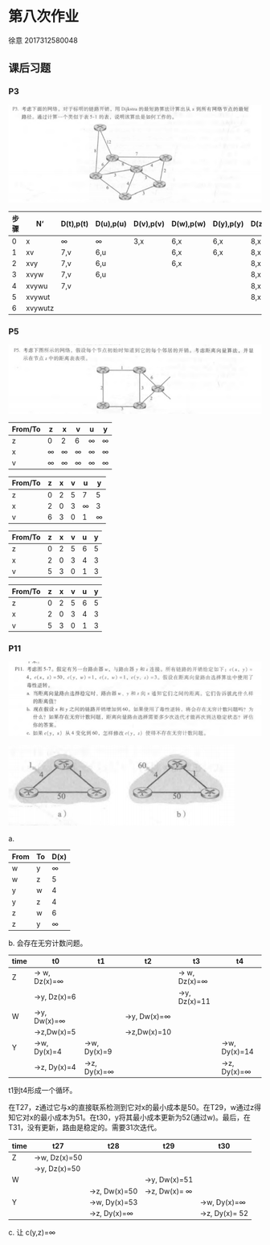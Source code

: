 # 第八次作业

徐意 2017312580048

## 课后习题

### P3

![p3](p3.png)

| 步骤 | N‘      | D(t),p(t) | D(u),p(u) | D(v),p(v) | D(w),p(w) | D(y),p(y) | D(z),p(z) |
| ---- | ------- | --------- | --------- | --------- | --------- | --------- | --------- |
| 0    | x       | ∞         | ∞         | 3,x       | 6,x       | 6,x       | 8,x       |
| 1    | xv      | 7,v       | 6,u       |           | 6,x       | 6,x       | 8,x       |
| 2    | xvy     | 7,v       | 6,u       |           | 6,x       |           | 8,x       |
| 3    | xvyw    | 7,v       | 6,u       |           |           |           | 8,x       |
| 4    | xvywu   | 7,v       |           |           |           |           | 8,x       |
| 5    | xvywut  |           |           |           |           |           | 8,x       |
| 6    | xvywutz |           |           |           |           |           |           |

### P5

![p5](p5.png)

| From/To | z    | x    | v    | u    | y    |
| ------- | ---- | ---- | ---- | ---- | ---- |
| z       | 0    | 2    | 6    | ∞    | ∞    |
| x       | ∞    | ∞    | ∞    | ∞    | ∞    |
| v       | ∞    | ∞    | ∞    | ∞    | ∞    |

| From/To | z    | x    | v    | u    | y    |
| ------- | ---- | ---- | ---- | ---- | ---- |
| z       | 0    | 2    | 5    | 7    | 5    |
| x       | 2    | 0    | 3    | ∞    | 3    |
| v       | 6    | 3    | 0    | 1    | ∞    |

| From/To | z    | x    | v    | u    | y    |
| ------- | ---- | ---- | ---- | ---- | ---- |
| z       | 0    | 2    | 5    | 6    | 5    |
| x       | 2    | 0    | 3    | 4    | 3    |
| v       | 5    | 3    | 0    | 1    | 3    |

| From/To | z    | x    | v    | u    | y    |
| ------- | ---- | ---- | ---- | ---- | ---- |
| z       | 0    | 2    | 5    | 6    | 5    |
| x       | 2    | 0    | 3    | 4    | 3    |
| v       | 5    | 3    | 0    | 1    | 3    |

### P11

![p11](p11.png)

![57](57.png)

a. 

| From | To   | D(x) |
| ---- | ---- | ---- |
| w    | y    | ∞    |
| w    | z    | 5    |
| y    | w    | 4    |
| y    | z    | 4    |
| z    | w    | 6    |
| z    | y    | ∞    |

b. 会存在无穷计数问题。

| time | t0           | t1          | t2          | t3           | t4           |
| ---- | ------------ | ----------- | ----------- | ------------ | ------------ |
| Z    | → w, Dz(x)=∞ |             |             | → w, Dz(x)=∞ |              |
|      | →y, Dz(x)=6  |             |             | →y, Dz(x)=11 |              |
| W    | →y, Dw(x)=∞  |             | →y, Dw(x)=∞ |              |              |
|      | →z,Dw(x)=5   |             | →z,Dw(x)=10 |              |              |
| Y    | →w, Dy(x)=4  | →w, Dy(x)=9 |             |              | →w, Dy(x)=14 |
|      | →z, Dy(x)=4  | →z, Dy(x)=∞ |             |              | →z, Dy(x)=∞  |

t1到t4形成一个循环。

在T27，z通过它与x的直接联系检测到它对x的最小成本是50。在T29，w通过z得知它对x的最小成本为51。在t30，y将其最小成本更新为52(通过w)。最后，在T31，没有更新，路由是稳定的。需要31次迭代。

| time | t27          | t28          | t29          | t30           |
| ---- | ------------ | ------------ | ------------ | ------------- |
| Z    | →w, Dz(x)=50 |              |              |               |
|      | →y, Dz(x)=50 |              |              |               |
| W    |              |              | →y, Dw(x)=51 |               |
|      |              | →z, Dw(x)=50 | →z, Dw(x)= ∞ |               |
| Y    |              | →w, Dy(x)=53 |              | →w, Dy(x)=∞   |
|      |              | →z, Dy(x)=∞  |              | →z, Dy(x)= 52 |


c. 让 c(y,z)=∞
